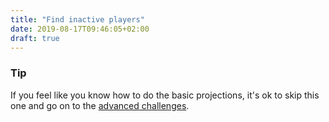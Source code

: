 ```yaml
---
title: "Find inactive players"
date: 2019-08-17T09:46:05+02:00
draft: true
---
```


### Tip

If you feel like you know how to do the basic projections, it's ok to skip this one and go on to the [advanced challenges](/challenge/list).
